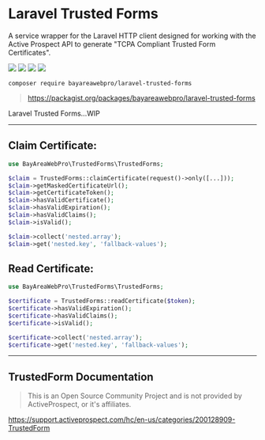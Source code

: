 # Laravel Trusted Forms

A service wrapper for the Laravel HTTP client designed for working with the Active Prospect API to generate "TCPA Compliant Trusted Form Certificates".

![](https://github.com/bayareawebpro/laravel-trusted-forms/workflows/ci/badge.svg)
![](https://img.shields.io/packagist/dt/bayareawebpro/laravel-trusted-forms.svg)
![](https://img.shields.io/github/v/release/bayareawebpro/laravel-trusted-forms.svg)
![](https://img.shields.io/badge/License-MIT-success.svg)


```shell script
composer require bayareawebpro/laravel-trusted-forms
```

> https://packagist.org/packages/bayareawebpro/laravel-trusted-forms

Laravel Trusted Forms...WIP

--- 

## Claim Certificate: 
```php
use BayAreaWebPro\TrustedForms\TrustedForms;

$claim = TrustedForms::claimCertificate(request()->only([...]));
$claim->getMaskedCertificateUrl();
$claim->getCertificateToken();
$claim->hasValidCertificate();
$claim->hasValidExpiration();
$claim->hasValidClaims();
$claim->isValid();

$claim->collect('nested.array');
$claim->get('nested.key', 'fallback-values');
```

## Read Certificate: 

```php
use BayAreaWebPro\TrustedForms\TrustedForms;

$certificate = TrustedForms::readCertificate($token);
$certificate->hasValidExpiration();
$certificate->hasValidClaims();
$certificate->isValid();

$certificate->collect('nested.array');
$certificate->get('nested.key', 'fallback-values');
```

--- 

## TrustedForm Documentation

> This is an Open Source Community Project and is not provided by ActiveProspect, or it's affiliates.

https://support.activeprospect.com/hc/en-us/categories/200128909-TrustedForm
